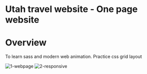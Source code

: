 # Utah travel website - One page website

# Overview
  To learn sass and modern web animation. 
  Practice css grid layout
  
![1-webpage](https://user-images.githubusercontent.com/64483501/182250633-e88cbd0f-a635-48cd-aa97-b924ce4a5e2c.png)
![2-responsive](https://user-images.githubusercontent.com/64483501/182250659-12de7d7c-5f4d-4138-9ebe-00159c67f38d.png)
